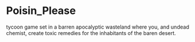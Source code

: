 # Poisin_Please
tycoon game set in a barren apocalyptic wasteland where you, and undead chemist, create toxic remedies for the inhabitants of the baren desert.
